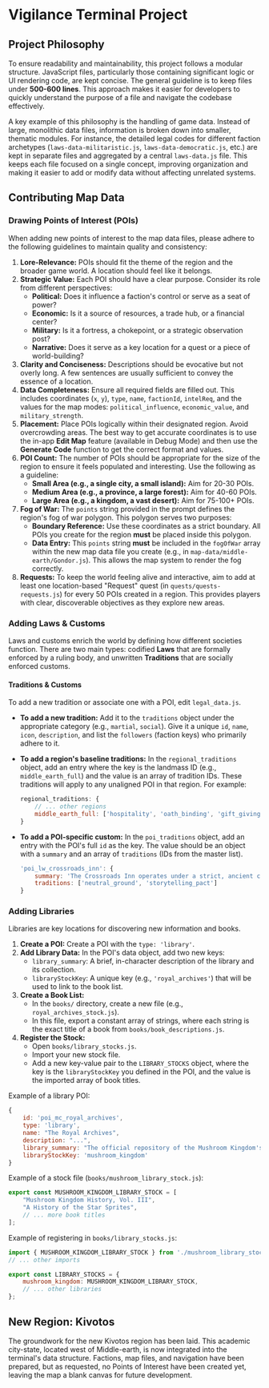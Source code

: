 # Vigilance Terminal Project

## Project Philosophy

To ensure readability and maintainability, this project follows a modular structure. JavaScript files, particularly those containing significant logic or UI rendering code, are kept concise. The general guideline is to keep files under **500-600 lines**. This approach makes it easier for developers to quickly understand the purpose of a file and navigate the codebase effectively.

A key example of this philosophy is the handling of game data. Instead of large, monolithic data files, information is broken down into smaller, thematic modules. For instance, the detailed legal codes for different faction archetypes (`laws-data-militaristic.js`, `laws-data-democratic.js`, etc.) are kept in separate files and aggregated by a central `laws-data.js` file. This keeps each file focused on a single concept, improving organization and making it easier to add or modify data without affecting unrelated systems.

## Contributing Map Data

### Drawing Points of Interest (POIs)

When adding new points of interest to the map data files, please adhere to the following guidelines to maintain quality and consistency:

1.  **Lore-Relevance:** POIs should fit the theme of the region and the broader game world. A location should feel like it belongs.
2.  **Strategic Value:** Each POI should have a clear purpose. Consider its role from different perspectives:
    *   **Political:** Does it influence a faction's control or serve as a seat of power?
    *   **Economic:** Is it a source of resources, a trade hub, or a financial center?
    *   **Military:** Is it a fortress, a chokepoint, or a strategic observation post?
    *   **Narrative:** Does it serve as a key location for a quest or a piece of world-building?
3.  **Clarity and Conciseness:** Descriptions should be evocative but not overly long. A few sentences are usually sufficient to convey the essence of a location.
4.  **Data Completeness:** Ensure all required fields are filled out. This includes coordinates (`x`, `y`), `type`, `name`, `factionId`, `intelReq`, and the values for the map modes: `political_influence`, `economic_value`, and `military_strength`.
5.  **Placement:** Place POIs logically within their designated region. Avoid overcrowding areas. The best way to get accurate coordinates is to use the in-app **Edit Map** feature (available in Debug Mode) and then use the **Generate Code** function to get the correct format and values.
6.  **POI Count:** The number of POIs should be appropriate for the size of the region to ensure it feels populated and interesting. Use the following as a guideline:
    *   **Small Area (e.g., a single city, a small island):** Aim for 20-30 POIs.
    *   **Medium Area (e.g., a province, a large forest):** Aim for 40-60 POIs.
    *   **Large Area (e.g., a kingdom, a vast desert):** Aim for 75-100+ POIs.
7.  **Fog of War:** The `points` string provided in the prompt defines the region's fog of war polygon. This polygon serves two purposes:
    *   **Boundary Reference:** Use these coordinates as a strict boundary. All POIs you create for the region **must** be placed inside this polygon.
    *   **Data Entry:** This `points` string **must** be included in the `fogOfWar` array within the new map data file you create (e.g., in `map-data/middle-earth/Gondor.js`). This allows the map system to render the fog correctly.
8.  **Requests:** To keep the world feeling alive and interactive, aim to add at least one location-based "Request" quest (in `quests/quests-requests.js`) for every 50 POIs created in a region. This provides players with clear, discoverable objectives as they explore new areas.

### Adding Laws & Customs

Laws and customs enrich the world by defining how different societies function. There are two main types: codified **Laws** that are formally enforced by a ruling body, and unwritten **Traditions** that are socially enforced customs.

#### Traditions & Customs

To add a new tradition or associate one with a POI, edit `legal_data.js`.

*   **To add a new tradition:** Add it to the `traditions` object under the appropriate category (e.g., `martial`, `social`). Give it a unique `id`, `name`, `icon`, `description`, and list the `followers` (faction keys) who primarily adhere to it.

*   **To add a region's baseline traditions:** In the `regional_traditions` object, add an entry where the key is the landmass ID (e.g., `middle_earth_full`) and the value is an array of tradition IDs. These traditions will apply to any unaligned POI in that region. For example:
    ```javascript
    regional_traditions: {
        // ... other regions
        middle_earth_full: ['hospitality', 'oath_binding', 'gift_giving', 'duty_and_vigilance', 'the_long_defeat', 'doom_of_mandos']
    }
    ```
*   **To add a POI-specific custom:** In the `poi_traditions` object, add an entry with the POI's full `id` as the key. The value should be an object with a `summary` and an array of `traditions` (IDs from the master list).
    ```javascript
    'poi_lw_crossroads_inn': {
        summary: 'The Crossroads Inn operates under a strict, ancient code of neutrality enforced by its belligerent innkeeper.',
        traditions: ['neutral_ground', 'storytelling_pact']
    }
    ```

### Adding Libraries 

Libraries are key locations for discovering new information and books.

1.  **Create a POI:** Create a POI with the `type: 'library'`.
2.  **Add Library Data:** In the POI's data object, add two new keys:
    *   `library_summary`: A brief, in-character description of the library and its collection.
    *   `libraryStockKey`: A unique key (e.g., `'royal_archives'`) that will be used to link to the book list.
3.  **Create a Book List:**
    *   In the `books/` directory, create a new file (e.g., `royal_archives_stock.js`).
    *   In this file, export a constant array of strings, where each string is the exact title of a book from `books/book_descriptions.js`.
4.  **Register the Stock:**
    *   Open `books/library_stocks.js`.
    *   Import your new stock file.
    *   Add a new key-value pair to the `LIBRARY_STOCKS` object, where the key is the `libraryStockKey` you defined in the POI, and the value is the imported array of book titles.

Example of a library POI:
```javascript
{
    id: 'poi_mc_royal_archives',
    type: 'library',
    name: "The Royal Archives",
    description: "...",
    library_summary: "The official repository of the Mushroom Kingdom's history...",
    libraryStockKey: 'mushroom_kingdom'
}
```
Example of a stock file (`books/mushroom_library_stock.js`):
```javascript
export const MUSHROOM_KINGDOM_LIBRARY_STOCK = [
    "Mushroom Kingdom History, Vol. III",
    "A History of the Star Sprites",
    // ... more book titles
];
```
Example of registering in `books/library_stocks.js`:
```javascript
import { MUSHROOM_KINGDOM_LIBRARY_STOCK } from './mushroom_library_stock.js';
// ... other imports

export const LIBRARY_STOCKS = {
    mushroom_kingdom: MUSHROOM_KINGDOM_LIBRARY_STOCK,
    // ... other libraries
};
```

## New Region: Kivotos

The groundwork for the new Kivotos region has been laid. This academic city-state, located west of Middle-earth, is now integrated into the terminal's data structure. Factions, map files, and navigation have been prepared, but as requested, no Points of Interest have been created yet, leaving the map a blank canvas for future development.
